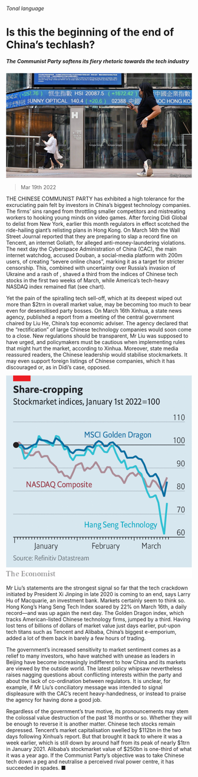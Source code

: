 ###### Tonal language

# Is this the beginning of the end of China’s techlash? 

##### The Communist Party softens its fiery rhetoric towards the tech industry 

![image](images/20220319_wbp502.jpg) 

> Mar 19th 2022 

THE CHINESE COMMUNIST PARTY has exhibited a high tolerance for the excruciating pain felt by investors in China’s biggest technology companies. The firms’ sins ranged from throttling smaller competitors and mistreating workers to hooking young minds on video games. After forcing Didi Global to delist from New York, earlier this month regulators in effect scotched the ride-hailing giant’s relisting plans in Hong Kong. On March 14th the Wall Street Journal reported that they are preparing to slap a record fine on Tencent, an internet Goliath, for alleged anti-money-laundering violations. The next day the Cyberspace Administration of China (CAC), the main internet watchdog, accused Douban, a social-media platform with 200m users, of creating “severe online chaos”, marking it as a target for stricter censorship. This, combined with uncertainty over Russia’s invasion of Ukraine and a rash of , shaved a third from the indices of Chinese tech stocks in the first two weeks of March, while America’s tech-heavy NASDAQ index remained flat (see chart).

Yet the pain of the spiralling tech sell-off, which at its deepest wiped out more than $2trn in overall market value, may be becoming too much to bear even for desensitised party bosses. On March 16th Xinhua, a state news agency, published a report from a meeting of the central government chaired by Liu He, China’s top economic adviser. The agency declared that the “rectification” of large Chinese technology companies would soon come to a close. New regulations should be transparent, Mr Liu was supposed to have urged, and policymakers must be cautious when implementing rules that might hurt the market, according to Xinhua. Moreover, state media reassured readers, the Chinese leadership would stabilise stockmarkets. It may even support foreign listings of Chinese companies, which it has discouraged or, as in Didi’s case, opposed.


![image](images/20220319_WBC654_0.png) 


Mr Liu’s statements are the strongest signal so far that the tech crackdown initiated by President Xi Jinping in late 2020 is coming to an end, says Larry Hu of Macquarie, an investment bank. Markets certainly seem to think so. Hong Kong’s Hang Seng Tech Index soared by 22% on March 16th, a daily record—and was up again the next day. The Golden Dragon index, which tracks American-listed Chinese technology firms, jumped by a third. Having lost tens of billions of dollars of market value just days earlier, put-upon tech titans such as Tencent and Alibaba, China’s biggest e-emporium, added a lot of them back in barely a few hours of trading.

The government’s increased sensitivity to market sentiment comes as a relief to many investors, who have watched with unease as leaders in Beijing have become increasingly indifferent to how China and its markets are viewed by the outside world. The latest policy whipsaw nevertheless raises nagging questions about conflicting interests within the party and about the lack of co-ordination between regulators. It is unclear, for example, if Mr Liu’s conciliatory message was intended to signal displeasure with the CAC’s recent heavy-handedness, or instead to praise the agency for having done a good job.

Regardless of the government’s true motive, its pronouncements may stem the colossal value destruction of the past 18 months or so. Whether they will be enough to reverse it is another matter. Chinese tech stocks remain depressed. Tencent’s market capitalisation swelled by $112bn in the two days following Xinhua’s report. But that brought it back to where it was a week earlier, which is still down by around half from its peak of nearly $1trn in January 2021. Alibaba’s stockmarket value of $250bn is one-third of what it was a year ago. If the Communist Party’s objective was to take Chinese tech down a peg and neutralise a perceived rival power centre, it has succeeded in spades. ■

